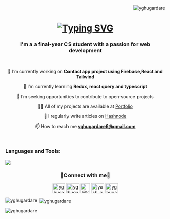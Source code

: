 <p align="right"> <img src="https://komarev.com/ghpvc/?username=yghugardare&label=Profile%20views&color=0e75b6&style=flat" alt="yghugardare" /> </p>

<h1 align="center">
    <a href="https://git.io/typing-svg"><img src="https://readme-typing-svg.demolab.com?font=Press+Start+2P&size=18&pause=1000&color=0CE555&background=1A2421&center=true&vCenter=true&width=650&height=60&lines=Hello%2Cthere+fellow+%3CDevelopers%2F%3E!;I'm+Yash+Ghugardare!+%F0%9F%99%8B%E2%80%8D%E2%99%82%EF%B8%8F+%F0%9F%91%8B" alt="Typing SVG" /></a>
</h1>
<h3 align="center">I'm a a final-year CS student with a passion for web development</h3>
<br/>
<div align="center" justify="center" >
    
 🔭 I’m currently working on **Contact app project using Firebase,React and Tailwind**

 🌱 I’m currently learning **Redux, react query and typescript**

 👯 I’m seeking opportunities to contribute to open-source projects

 👨‍💻 All of my projects are available at [Portfolio](https://yghugardare.github.io/YashPortfolio/)

 📝 I regularly write articles on [Hashnode](https://yash-ghugardare-blogs.hashnode.dev/)

 📫 How to reach me **yghugardare6@gmail.com**
</div>
<br/>
<h3 align="left">Languages and Tools:</h3>
<p >
  <a href="https://skillicons.dev">
    <img src="https://skillicons.dev/icons?i=html,css,js,appwrite,bootstrap,codepen,discord,docker,express,firebase,git,github,graphql,idea,java,jest,mongodb,mysql,nextjs,nodejs,postman,prisma,py,react,redux,replit,sass,styledcomponents,supabase,tailwind,solidity,ts,threejs,vercel,vscode,git,kubernetes,docker,c,vim" />
  </a>
</p>

<h3 align="center">🤝Connect with me🤝</h3>
<div align="center">
<a href="https://twitter.com/yghugardare15" target="_blank"><img align="center" src="https://raw.githubusercontent.com/rahuldkjain/github-profile-readme-generator/master/src/images/icons/Social/twitter.svg" alt="yghugardare15" height="30" width="40" /></a>
<a href="https://linkedin.com/in/yghugar" target="_blank"><img align="center" src="https://raw.githubusercontent.com/rahuldkjain/github-profile-readme-generator/master/src/images/icons/Social/linked-in-alt.svg" alt="yghugar" height="30" width="40" /></a>
<a href="https://hashnode.com/@yashg" target="_blank"><img align="center" src="https://cdn.hashnode.com/res/hashnode/image/upload/v1611902473383/CDyAuTy75.png?auto=compress" alt="@yashg" height="30" width="30" /></a>
<a href="https://www.leetcode.com/yash_ghugardare" target="_blank"><img align="center" src="https://raw.githubusercontent.com/rahuldkjain/github-profile-readme-generator/master/src/images/icons/Social/leet-code.svg" alt="yash_ghugardare" height="30" width="40" /></a>
<a href="https://auth.geeksforgeeks.org/user/yghugardare6" target="_blank"><img align="center" src="https://raw.githubusercontent.com/rahuldkjain/github-profile-readme-generator/master/src/images/icons/Social/geeks-for-geeks.svg" alt="yghugardare6" height="30" width="40" /></a>

</div>

<p><img align="left" src="https://github-readme-stats.vercel.app/api/top-langs?username=yghugardare&show_icons=true&locale=en&layout=compact" alt="yghugardare" /></p>

<p>&nbsp;<img align="center" src="https://github-readme-stats.vercel.app/api?username=yghugardare&show_icons=true&locale=en" alt="yghugardare" /></p>

<p><img align="center" src="https://github-readme-streak-stats.herokuapp.com/?user=yghugardare&" alt="yghugardare" /></p>
<!--
**yghugardare/yghugardare** is a ✨ _special_ ✨ repository because its `README.md` (this file) appears on your GitHub profile.

Here are some ideas to get you started:  -->

- 👋 Hi, I'm Yash, a final-year CS student with a passion for web development and a growing interest in data engineering. I love crafting user-friendly experiences and building robust, scalable web applications.

- 💻 Proficient in HTML, CSS, JavaScript,  and React.js, I enjoy working on front-end development, creating responsive interfaces, and implementing interactive features.
- 🔧 Additionally, I'm exploring the world of data engineering and eager to learn more about tools like Apache Spark and Apache Kafka. I'm excited about leveraging data pipelines and building scalable systems to solve complex data challenges.
- 🌐 Currently seeking opportunities to contribute to open-source projects and be an active part of the developer community. I believe in the power of collaboration and the impact it can have on shaping innovative solutions.
- 🏆 I'm proud of my recent project, Personal Portfolio, where I developed a front-end portfolio for myself to showcase my skills. You can check it out here:.
- 📧 Reach Out to me at yghugardare6@gmail.com
- 😄 Pronouns: He/Him
- ⚡ Stay Relentless!

